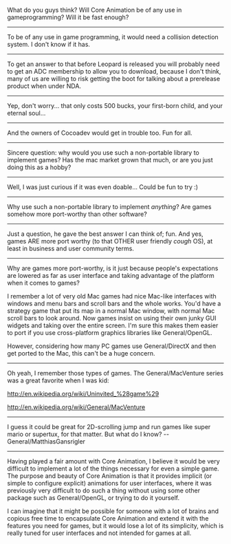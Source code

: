 

What do you guys think?
Will Core Animation be of any use in gameprogramming?
Will it be fast enough?

----
To be of any use in game programming, it would need a collision detection system.  I don't know if it has.

----
To get an answer to that before Leopard is released you will probably need to get an ADC membership to allow you to download, because I don't think, many of us are willing to risk getting the boot for talking about a prerelease product when under NDA.

----
Yep, don't worry... that only costs 500 bucks, your first-born child, and your eternal soul...

----

And the owners of Cocoadev would get in trouble too. Fun for all.

----
Sincere question: why would you use such a non-portable library to implement games? Has the mac market grown that much, or are you just doing this as a hobby?

----
Well, I was just curious if it was even doable... Could be fun to try :)

----
Why use such a non-portable library to implement *anything*? Are games somehow more port-worthy than other software?

----
Just a question, he gave the best answer I can think of; fun. And yes, games ARE more port worthy (to that OTHER user friendly *cough* OS), at least in business and user community terms.

----
Why are games more port-worthy, is it just because people's expectations are lowered as far as user interface and taking advantage of the platform when it comes to games?

I remember a lot of very old Mac games had nice Mac-like interfaces with windows and menu bars and scroll bars and the whole works. You'd have a strategy game that put its map in a normal Mac window, with normal Mac scroll bars to look around. Now games insist on using their own junky GUI widgets and taking over the entire screen. I'm sure this makes them easier to port if you use cross-platform graphics libraries like General/OpenGL.

However, considering how many PC games use General/DirectX and then get ported to the Mac, this can't be a huge concern.

----

Oh yeah, I remember those types of games. The General/MacVenture series was a great favorite when I was kid:

http://en.wikipedia.org/wiki/Uninvited_%28game%29

http://en.wikipedia.org/wiki/General/MacVenture

----
I guess it could be great for 2D-scrolling jump and run games like super mario or supertux, for that matter. But what do I know? --General/MatthiasGansrigler

----
Having played a fair amount with Core Animation, I believe it would be very difficult to implement a lot of the things necessary for even a simple game. The purpose and beauty of Core Animation is that it provides implicit (or simple to configure explicit) animations for user interfaces, where it was previously very difficult to do such a thing without using some other package such as General/OpenGL, or trying to do it yourself.

I can imagine that it might be possible for someone with a lot of brains and copious free time to encapsulate Core Animation and extend it with the features you need for games, but it would lose a lot of its simplicity, which is really tuned for user interfaces and not intended for games at all.